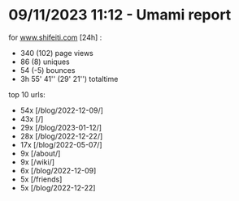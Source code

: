# 09/11/2023 11:12 - Umami report
for www.shifeiti.com [24h] :

 - 340 (102) page views
 - 86 (8) uniques
 - 54 (-5) bounces
 - 3h 55' 41'' (29' 21'') totaltime


top 10 urls:
 - 54x [/blog/2022-12-09/]
 - 43x [/]
 - 29x [/blog/2023-01-12/]
 - 28x [/blog/2022-12-22/]
 - 17x [/blog/2022-05-07/]
 - 9x [/about/]
 - 9x [/wiki/]
 - 6x [/blog/2022-12-09]
 - 5x [/friends]
 - 5x [/blog/2022-12-22]



